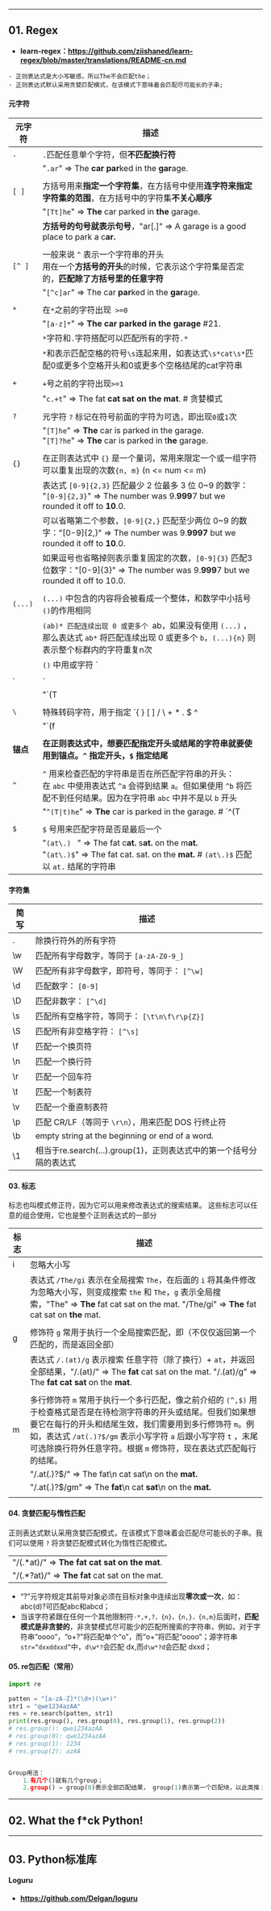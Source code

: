 ------



## 01. Regex



- **learn-regex：https://github.com/ziishaned/learn-regex/blob/master/translations/README-cn.md**



```
- 正则表达式是大小写敏感，所以The不会匹配the；
- 正则表达式默认采用贪婪匹配模式，在该模式下意味着会匹配尽可能长的子串;
```



#### 元字符

| 元字符   | 描述                                                         |
| -------- | ------------------------------------------------------------ |
| `.`      | `.`匹配任意单个字符，但**不匹配换行符**                      |
|          | "`.ar`" => The **car par**ked in the **gar**age.             |
|          |                                                              |
| `[ ]`    | 方括号用来**指定一个字符集**，在方括号中使用**连字符来指定字符集的范围**，在方括号中的字符集**不关心顺序** |
|          | "`[Tt]he`" => **The** car parked in **the** garage.          |
|          | **方括号的句号就表示句号**，"ar[.]" => A garage is a good place to park a c**ar.** |
|          |                                                              |
| `[^ ]`   | 一般来说 `^` 表示一个字符串的开头<br />用在一个**方括号的开头**的时候，它表示这个字符集是否定的，**匹配除了方括号里的任意字符** |
|          | "`[^c]ar`" => The car **par**ked in the **gar**age.          |
|          |                                                              |
| `*`      | 在`*`之前的字符出现` >=0`                                    |
|          | "`[a-z]*`" => **The car parked in the garage** #21.          |
|          | `*`字符和`.`字符搭配可以匹配所有的字符`.*`                   |
|          | `*`和表示匹配空格的符号`\s`连起来用，如表达式`\s*cat\s*`匹配0或更多个空格开头和0或更多个空格结尾的cat字符串 |
|          |                                                              |
| `+`      | `+`号之前的字符出现`>=1`                                     |
|          | "`c.+t`" => The fat **cat sat on the mat**.    # 贪婪模式    |
|          |                                                              |
| `?`      | 元字符 `?` 标记在符号前面的字符为可选，即出现`0`或`1`次      |
|          | "`[T]he`" => **The** car is parked in the garage.<br />"`[T]?he`" => **The** car is parked in t**he** garage. |
|          |                                                              |
| `{}`     | 在正则表达式中 `{}` 是一个量词，常用来限定一个或一组字符可以重复出现的次数`{n, m}` (n <= num <= m) |
|          | 表达式 `[0-9]{2,3}` 匹配最少 2 位最多 3 位 0~9 的数字：<br />"`[0-9]{2,3}`" => The number was 9.**999**7 but we rounded it off to **10**.0. |
|          | 可以省略第二个参数，`[0-9]{2,}` 匹配至少两位 0~9 的数字："[0-9]{2,}" => The number was 9.**9997** but we rounded it off to **10**.0. |
|          | 如果逗号也省略掉则表示重复固定的次数，`[0-9]{3}` 匹配3位数字："[0-9]{3}" => The number was 9.**999**7 but we rounded it off to 10.0. |
|          |                                                              |
| `(...)`  | `(...)` 中包含的内容将会被看成一个整体，和数学中小括号`()`的作用相同 |
|          | `(ab)* 匹配连续出现 0 或更多个 `ab，如果没有使用 `(...)` ，那么表达式 `ab*` 将匹配连续出现 0 或更多个 `b`，`(...){n}` 则表示整个标群内的字符重复n次 |
|          | `()` 中用或字符 `|` 表示或:<br />"`(c|g|p)ar`" => The **car** is **par**ked in the **gar**age. |
|          |                                                              |
| `|`      | 或运算符，匹配符号前或后的字符                               |
|          | "`(T|t)he|car"` => **The** **car** is parked in **the** garage.   `# [{(T|t)he}|car]` |
|          |                                                              |
| `\`      | 特殊转码字符，用于指定 `{ } [ ] / \ + * . $ ^ | ?` 这些特殊字符，如果想要匹配这些特殊字符则要在其前面加上反斜线 `\` |
|          | "`(f|c|m)at\.?`" =>The **fat cat** sat on the **mat.**       |
|          |                                                              |
| **锚点** | **在正则表达式中，想要匹配指定开头或结尾的字符串就要使用到锚点。`^` 指定开头，`$` 指定结尾** |
|          |                                                              |
| `^`      | `^` 用来检查匹配的字符串是否在所匹配字符串的开头：<br />在 `abc` 中使用表达式 `^a` 会得到结果 `a`。但如果使用 `^b` 将匹配不到任何结果。因为在字符串 `abc` 中并不是以 `b` 开头 |
|          | "`^(T\|t)he`" => **The** car is parked in the garage.    # `^(T|t)he` 匹配以 `The` 或 `the` 开头的字符串 |
|          |                                                              |
| `$`      | `$` 号用来匹配字符是否是最后一个                             |
|          | "`(at\.) ` " => The fat c**at.** s**at.** on the m**at.** <br />"`(at\.)$`" => The fat cat. sat. on the **mat.**   # `(at\.)$` 匹配以 `at.` 结尾的字符串 |



#### 字符集

| 简写 | 描述                                                         |
| ---- | ------------------------------------------------------------ |
| .    | 除换行符外的所有字符                                         |
| \w   | 匹配所有字母数字，等同于 `[a-zA-Z0-9_]`                      |
| \W   | 匹配所有非字母数字，即符号，等同于： `[^\w]`                 |
| \d   | 匹配数字： `[0-9]`                                           |
| \D   | 匹配非数字： `[^\d]`                                         |
| \s   | 匹配所有空格字符，等同于： `[\t\n\f\r\p{Z}]`                 |
| \S   | 匹配所有非空格字符： `[^\s]`                                 |
| \f   | 匹配一个换页符                                               |
| \n   | 匹配一个换行符                                               |
| \r   | 匹配一个回车符                                               |
| \t   | 匹配一个制表符                                               |
| \v   | 匹配一个垂直制表符                                           |
| \p   | 匹配 CR/LF（等同于 `\r\n`），用来匹配 DOS 行终止符           |
| \b   | empty string at the beginning or end of a word.              |
| \1   | 相当于re.search(...).group(1)，正则表达式中的第一个括号分隔的表达式 |



#### 03. 标志

标志也叫模式修正符，因为它可以用来修改表达式的搜索结果。 这些标志可以任意的组合使用，它也是整个正则表达式的一部分

| 标志 | 描述                                                         |
| ---- | ------------------------------------------------------------ |
| i    | 忽略大小写                                                   |
|      | 表达式 `/The/gi` 表示在全局搜索 `The`，在后面的 `i` 将其条件修改为忽略大小写，则变成搜索 `the` 和 `The`，`g` 表示全局搜索，"The" => **The** fat cat sat on the mat.      "/The/gi" => **The** fat cat sat on **the** mat. |
|      |                                                              |
| g    | 修饰符 `g` 常用于执行一个全局搜索匹配，即（不仅仅返回第一个匹配的，而是返回全部） |
|      | 表达式 `/.(at)/g` 表示搜索 任意字符（除了换行）+ `at`，并返回全部结果，"/.(at)/" => The **fat** cat sat on the mat.         "/.(at)/g" => The **fat cat sat** on the **mat**. |
|      |                                                              |
| m    | 多行修饰符 `m` 常用于执行一个多行匹配，像之前介绍的 `(^,$)` 用于检查格式是否是在待检测字符串的开头或结尾。但我们如果想要它在每行的开头和结尾生效，我们需要用到多行修饰符 `m`。例如，表达式 `/at(.)?$/gm` 表示小写字符 `a` 后跟小写字符 `t` ，末尾可选除换行符外任意字符。根据 `m` 修饰符，现在表达式匹配每行的结尾。 |
|      | "/.at(.)?$/" => The fat\n            cat sat\n                  on the **mat.** |
|      | "/.at(.)?$/gm" => The **fat**\n                   cat **sat**\n                   on the **mat.** |
|      |                                                              |



#### 04. 贪婪匹配与惰性匹配

正则表达式默认采用贪婪匹配模式，在该模式下意味着会匹配尽可能长的子串。我们可以使用 `?` 将贪婪匹配模式转化为惰性匹配模式。

|                                                |
| ---------------------------------------------- |
| "/(.*at)/" => **The fat cat sat on the mat**.  |
| "/(.*?at)/" => **The fat** cat sat on the mat. |



- “?”元字符规定其前导对象必须在目标对象中连续出现**零次或一次**，如：abc(d)?可匹配abc和abcd；
- 当该字符紧跟在任何一个其他限制符`·*,+,?，{n}，{n,}，{n,m}`后面时，**匹配模式是非贪婪的**，非贪婪模式尽可能少的匹配所搜索的字符串，例如，对于字符串“oooo”，“o+?”将匹配单个“o”，而“o+”将匹配“oooo”；源字符串`str=“dxxddxxd”`中，`d\w*?`会匹配 dx,而`d\w*?d`会匹配 dxxd；



#### 05. re包匹配（常用）

```python
import re

patten = "[a-zA-Z]*(\d+)(\w+)"
str1 = "qwe1234azAA"
res = re.search(patten, str1)
print(res.group(), res.group(0), res.group(1), res.group(2))
# res.group(): qwe1234azAA 
# res.group(0): qwe1234azAA 
# res.group(1): 1234 
# res.group(2): azAA


Group用法：
	1.有几个()就有几个group；
	2.group() = group(0)表示全部匹配结果， group(1)表示第一个匹配块，以此类推；
```





------



## 02. What the f*ck Python!





------





## 03. Python标准库



#### **Loguru**



- **https://github.com/Delgan/loguru**



